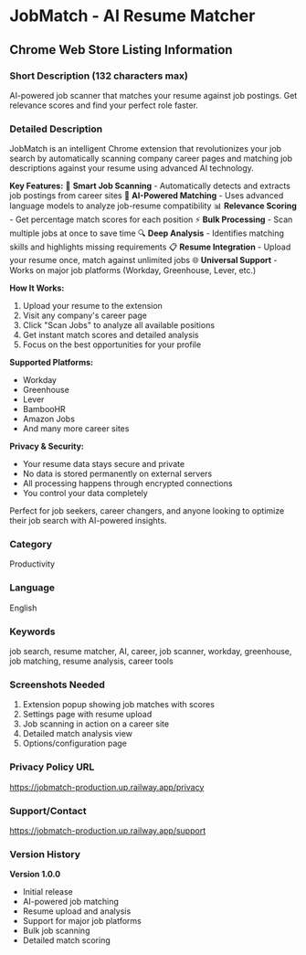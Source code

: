 # JobMatch - AI Resume Matcher
## Chrome Web Store Listing Information

### Short Description (132 characters max)
AI-powered job scanner that matches your resume against job postings. Get relevance scores and find your perfect role faster.

### Detailed Description
JobMatch is an intelligent Chrome extension that revolutionizes your job search by automatically scanning company career pages and matching job descriptions against your resume using advanced AI technology.

**Key Features:**
🎯 **Smart Job Scanning** - Automatically detects and extracts job postings from career sites
🤖 **AI-Powered Matching** - Uses advanced language models to analyze job-resume compatibility
📊 **Relevance Scoring** - Get percentage match scores for each position
⚡ **Bulk Processing** - Scan multiple jobs at once to save time
🔍 **Deep Analysis** - Identifies matching skills and highlights missing requirements
📋 **Resume Integration** - Upload your resume once, match against unlimited jobs
🌐 **Universal Support** - Works on major job platforms (Workday, Greenhouse, Lever, etc.)

**How It Works:**
1. Upload your resume to the extension
2. Visit any company's career page
3. Click "Scan Jobs" to analyze all available positions
4. Get instant match scores and detailed analysis
5. Focus on the best opportunities for your profile

**Supported Platforms:**
- Workday
- Greenhouse
- Lever
- BambooHR
- Amazon Jobs
- And many more career sites

**Privacy & Security:**
- Your resume data stays secure and private
- No data is stored permanently on external servers
- All processing happens through encrypted connections
- You control your data completely

Perfect for job seekers, career changers, and anyone looking to optimize their job search with AI-powered insights.

### Category
Productivity

### Language
English

### Keywords
job search, resume matcher, AI, career, job scanner, workday, greenhouse, job matching, resume analysis, career tools

### Screenshots Needed
1. Extension popup showing job matches with scores
2. Settings page with resume upload
3. Job scanning in action on a career site
4. Detailed match analysis view
5. Options/configuration page

### Privacy Policy URL
https://jobmatch-production.up.railway.app/privacy

### Support/Contact
https://jobmatch-production.up.railway.app/support

### Version History
**Version 1.0.0**
- Initial release
- AI-powered job matching
- Resume upload and analysis
- Support for major job platforms
- Bulk job scanning
- Detailed match scoring 